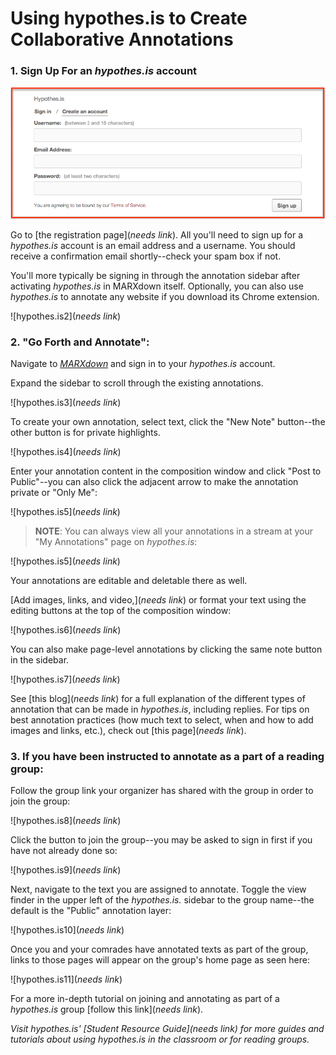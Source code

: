 # Using hypothes.is to Create Collaborative Annotations

### 1. Sign Up For an *hypothes.is* account
![hypothes.is1](/hypo-image1.png)

Go to [the registration page](*needs link*). All you'll need to sign up for a *hypothes.is* account is an email address and a username. You should receive a confirmation email shortly--check your spam box if not.

You'll more typically be signing in through the annotation sidebar after activating *hypothes.is* in MARXdown itself. Optionally, you can also use *hypothes.is* to annotate any website if you download its Chrome extension.

![hypothes.is2](*needs link*)

### 2. "Go Forth and Annotate":

Navigate to [*MARXdown*](https://MARXdown.github.io) and sign in to your *hypothes.is* account.

Expand the sidebar to scroll through the existing annotations.

![hypothes.is3](*needs link*)

To create your own annotation, select text, click the "New Note" button--the other button is for private highlights.

![hypothes.is4](*needs link*)

Enter your annotation content in the composition window and click "Post to Public"--you can also click the adjacent arrow to make the annotation private or "Only Me":

![hypothes.is5](*needs link*)

>**NOTE**: You can always view all your annotations in a stream at your "My Annotations" page on *hypothes.is*:

![hypothes.is5](*needs link*)

Your annotations are editable and deletable there as well.

[Add images, links, and video,](*needs link*) or format your text using the editing buttons at the top of the composition window:

![hypothes.is6](*needs link*)

You can also make page-level annotations by clicking the same note button in the sidebar.

![hypothes.is7](*needs link*)

See [this blog](*needs link*) for a full explanation of the different types of annotation that can be made in *hypothes.is*, including replies. For tips on best annotation practices (how much text to select, when and how to add images and links, etc.), check out [this page](*needs link*).

### 3. If you have been instructed to annotate as a part of a reading group:

Follow the group link your organizer has shared with the group in order to join the group:

![hypothes.is8](*needs link*)

Click the button to join the group--you may be asked to sign in first if you have not already done so:

![hypothes.is9](*needs link*)

Next, navigate to the text you are assigned to annotate. Toggle the view finder in the upper left of the *hypothes.is.* sidebar to the group name--the default is the "Public" annotation layer:

![hypothes.is10](*needs link*)

Once you and your comrades have annotated texts as part of the group, links to those pages will appear on the group's home page as seen here:

![hypothes.is11](*needs link*)

For a more in-depth tutorial on joining and annotating as part of a *hypothes.is* group [follow this link](*needs link*).

*Visit hypothes.is' [Student Resource Guide](*needs link*) for more guides and tutorials about using hypothes.is in the classroom or for reading groups.*


